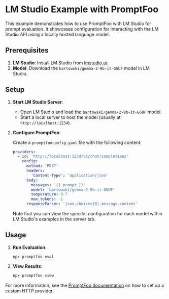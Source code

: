 # LM Studio Example with PromptFoo

This example demonstrates how to use PromptFoo with LM Studio for prompt evaluation. It showcases configuration for interacting with the LM Studio API using a locally hosted language model.

## Prerequisites

1. **LM Studio**: Install LM Studio from [lmstudio.ai](https://lmstudio.ai/).
2. **Model**: Download the `bartowski/gemma-2-9b-it-GGUF` model in LM Studio.

## Setup

1. **Start LM Studio Server**:

   - Open LM Studio and load the `bartowski/gemma-2-9b-it-GGUF` model.
   - Start a local server to host the model (usually at `http://localhost:1234`).

2. **Configure PromptFoo**:

   Create a `promptfooconfig.yaml` file with the following content:

   ```yaml
   providers:
     - id: 'http://localhost:1234/v1/chat/completions'
       config:
         method: 'POST'
         headers:
           'Content-Type': 'application/json'
         body:
           messages: '{{ prompt }}'
           model: 'bartowski/gemma-2-9b-it-GGUF'
           temperature: 0.7
           max_tokens: -1
         responseParser: 'json.choices[0].message.content'
   ```

   Note that you can view the specific configuration for each model within LM Studio's examples in the server tab.

## Usage

1. **Run Evaluation**:

   ```
   npx promptfoo eval
   ```

2. **View Results**:

   ```sh
   npx promptfoo view
   ```

For more information, see the [PromptFoo documentation](https://www.promptfoo.dev/docs/providers/http) on how to set up a custom HTTP provider.
